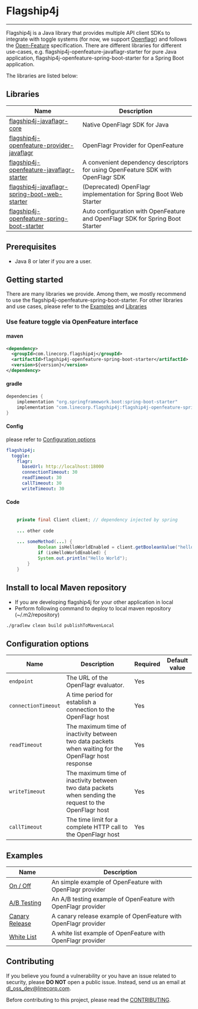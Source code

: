 # Flagship4j

---

Flagship4j is a Java library that provides multiple API client SDKs to integrate with toggle systems (for now, we support [Openflagr](https://github.com/openflagr/flagr)) and follows the [Open-Feature](https://openfeature.dev/) specification.
There are different libraries for different use-cases, e.g. flagship4j-openfeature-javaflagr-starter for pure Java application, flagship4j-openfeature-spring-boot-starter for a Spring Boot application. 
 
The libraries are listed below:
## Libraries

| Name                                                                                                                                                                   | Description                                                                      |
|------------------------------------------------------------------------------------------------------------------------------------------------------------------------|----------------------------------------------------------------------------------|
| [flagship4j-javaflagr-core](/libs/flagship4j-javaflagr-core)                                           | Native OpenFlagr SDK for Java                                                    |
| [flagship4j-openfeature-provider-javaflagr](/libs/flagship4j-openfeature-provider-javaflagr)           | OpenFlagr Provider for OpenFeature                                               |
| [flagship4j-openfeature-javaflagr-starter](/supports/flagship4j-openfeature-javaflagr-starter)         | A convenient dependency descriptors for using OpenFeature SDK with OpenFlagr SDK |
| [flagship4j-javaflagr-spring-boot-web-starter](/supports/flagship4j-javaflagr-spring-boot-web-starter) | (Deprecated) OpenFlagr implementation for Spring Boot Web Starter                |
| [flagship4j-openfeature-spring-boot-starter](/supports/flagship4j-javaflagr-spring-boot-web-starter)   | Auto configuration with OpenFeature and OpenFlagr SDK for Spring Boot Starter    |

## Prerequisites

- Java 8 or later if you are a user.

## Getting started

There are many libraries we provide. Among them, we mostly recommend to use the flagship4j-openfeature-spring-boot-starter.
For other libraries and use cases, please refer to the [Examples](#Examples) and [Libraries](#Libraries)

### Use feature toggle via OpenFeature interface

#### maven
```xml
<dependency>
  <groupId>com.linecorp.flagship4j</groupId>
  <artifactId>flagship4j-openfeature-spring-boot-starter</artifactId>
  <version>${version}</version>
</dependency>
```

#### gradle
```groovy
dependencies {
    implementation "org.springframework.boot:spring-boot-starter"
    implementation "com.linecorp.flagship4j:flagship4j-openfeature-spring-boot-starter"
}
```

#### Config
please refer to [Configuration options](#Configuration-options)
```yaml
flagship4j:
  toggle:
    flagr:
      baseUrl: http://localhost:18000
      connectionTimeout: 30
      readTimeout: 30
      callTimeout: 30
      writeTimeout: 30
```

#### Code
```java

    private final Client client; // dependency injected by spring 
            
    ... other code
            
    ... someMethod(...) {
            Boolean isHelloWorldEnabled = client.getBooleanValue("hello-world-enabled", false);
            if (isHelloWorldEnabled) {
            System.out.println("Hello World");
        }   
    }
```

## Install to local Maven repository

- If you are developing flagship4j for your other application in local
- Perform following command to deploy to local maven repository (~/.m2/repository)

```sh
./gradlew clean build publishToMavenLocal
```

## Configuration options

| Name                | Description                                                                                            | Required | Default value |
| ------------------- | ------------------------------------------------------------------------------------------------------ | -------- | ------------- |
| `endpoint`          | The URL of the OpenFlagr evaluator.                                                                    | Yes      |               |
| `connectionTimeout` | A time period for establish a connection to the OpenFlagr host                                         | Yes      |               |
| `readTimeout`       | The maximum time of inactivity between two data packets when waiting for the OpenFlagr host response   | Yes      |               |
| `writeTimeout`      | The maximum time of inactivity between two data packets when sending the request to the OpenFlagr host | Yes      |               |
| `callTimeout`       | The time limit for a complete HTTP call to the OpenFlagr host                                          | Yes      |               |

## Examples

| Name                                                                                                                             | Description                                                     |
| -------------------------------------------------------------------------------------------------------------------------------- | --------------------------------------------------------------- |
| [On / Off](/examples/openfeature-example)                      | An simple example of OpenFeature with OpenFlagr provider        |
| [A/B Testing](/examples/openfeature-abtest-example)            | An A/B testing example of OpenFeature with OpenFlagr provider   |
| [Canary Release](/examples/openfeature-canary-release-example) | A canary release example of OpenFeature with OpenFlagr provider |
| [White List](/examples/openfeature-white-list-example)         | A white list example of OpenFeature with OpenFlagr provider     |

## Contributing

If you believe you found a vulnerability or you have an issue related to security, please **DO NOT** open a public issue. Instead, send us an email at [dl_oss_dev@linecorp.com](mailto:dl_oss_dev@linecorp.com).

Before contributing to this project, please read the [CONTRIBUTING](/CONTRIBUTING.md).